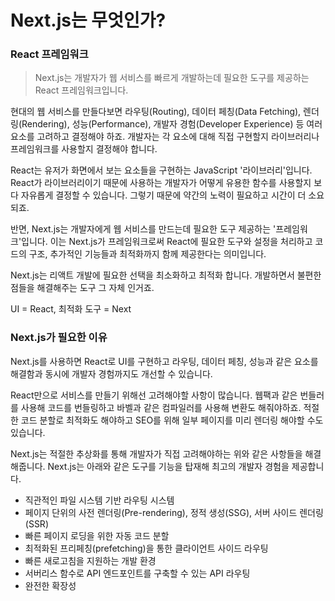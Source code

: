 # Next.js는 무엇인가?

### React 프레임워크

> Next.js는 개발자가 웹 서비스를 빠르게 개발하는데 필요한 도구를 제공하는 React 프레임워크입니다.

현대의 웹 서비스를 만들다보면 라우팅(Routing), 데이터 페칭(Data Fetching), 렌더링(Rendering), 성능(Performance), 개발자 경험(Developer Experience) 등 여러 요소를 고려하고 결정해야 하죠. 개발자는 각 요소에 대해 직접 구현할지 라이브러리나 프레임워크를 사용할지 결정해야 합니다.

React는 유저가 화면에서 보는 요소들을 구현하는 JavaScript '라이브러리'입니다. React가 라이브러리이기 때문에 사용하는 개발자가 어떻게 유용한 함수를 사용할지 보다 자유롭게 결정할 수 있습니다. 그렇기 때문에 약간의 노력이 필요하고 시간이 더 소요되죠.

반면, Next.js는 개발자에게 웹 서비스를 만드는데 필요한 도구 제공하는 '프레임워크'입니다. 이는 Next.js가 프레임워크로써 React에 필요한 도구와 설정을 처리하고 코드의 구조, 추가적인 기능들과 최적화까지 함께 제공한다는 의미입니다.

Next.js는 리액트 개발에 필요한 선택을 최소화하고 최적화 합니다. 개발하면서 불편한 점들을 해결해주는 도구 그 자체 인거죠.



UI = React, 최적화 도구 = Next



### Next.js가 필요한 이유

Next.js를 사용하면 React로 UI를 구현하고 라우팅, 데이터 페칭, 성능과 같은 요소를 해결함과 동시에 개발자 경험까지도 개선할 수 있습니다.

React만으로 서비스를 만들기 위해선 고려해야할 사항이 많습니다. 웹팩과 같은 번들러를 사용해 코드를 번들링하고 바벨과 같은 컴파일러를 사용해 변환도 해줘야하죠. 적절한 코드 분할로 최적화도 해야하고 SEO를 위해 일부 페이지를 미리 렌더링 해야할 수도 있습니다.

Next.js는 적절한 추상화를 통해 개발자가 직접 고려해야하는 위와 같은 사항들을 해결해줍니다. Next.js는 아래와 같은 도구를 기능을 탑재해 최고의 개발자 경험을 제공합니다.

* 직관적인 파일 시스템 기반 라우팅 시스템
* 페이지 단위의 사전 렌더링(Pre-rendering), 정적 생성(SSG), 서버 사이드 렌더링(SSR)
* 빠른 페이지 로딩을 위한 자동 코드 분할
* 최적화된 프리페칭(prefetching)을 통한 클라이언트 사이드 라우팅
* 빠른 새로고침을 지원하는 개발 환경
* 서버리스 함수로 API 엔드포인트를 구축할 수 있는 API 라우팅
* 완전한 확장성







